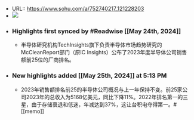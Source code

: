 - URL:: https://www.sohu.com/a/752740217_121228203
- ![](https://readwise-assets.s3.amazonaws.com/static/images/article2.74d541386bbf.png)
- ### Highlights first synced by #Readwise [[May 24th, 2024]]
    - 半导体研究机构TechInsights旗下负责半导体市场趋势研究的McCleanReport部门（原IC Insights）公布了2023年度半导体公司销售额前25位的厂商排名。
- ### New highlights added [[May 25th, 2024]] at 5:13 PM
    - 2023年销售额排名前25的半导体公司概况与上一年保持不变。前25家公司2023年的总收入为5168亿美元，同比下降11%。2022年排名第一的三星，由于存储衰退和低迷，年减达到37%，这让台积电夺得第一。#[[memo]]
